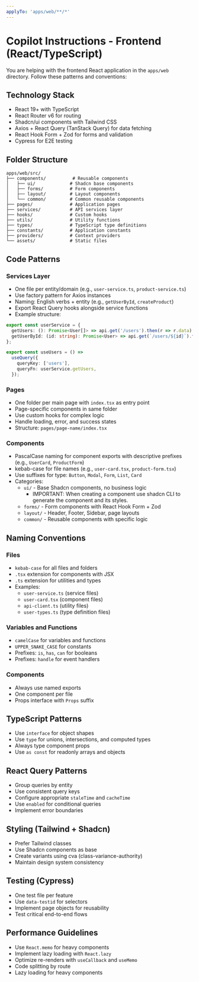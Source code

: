 ```yaml
---
applyTo: 'apps/web/**/*'
---
```


# Copilot Instructions - Frontend (React/TypeScript)

You are helping with the frontend React application in the `apps/web` directory. Follow these patterns and conventions:

## Technology Stack

- React 19+ with TypeScript
- React Router v6 for routing
- Shadcn/ui components with Tailwind CSS
- Axios + React Query (TanStack Query) for data fetching
- React Hook Form + Zod for forms and validation
- Cypress for E2E testing

## Folder Structure

```
apps/web/src/
├── components/          # Reusable components
│   ├── ui/             # Shadcn base components
│   ├── forms/          # Form components
│   ├── layout/         # Layout components
│   └── common/         # Common reusable components
├── pages/              # Application pages
├── services/           # API services layer
├── hooks/              # Custom hooks
├── utils/              # Utility functions
├── types/              # TypeScript type definitions
├── constants/          # Application constants
├── providers/          # Context providers
└── assets/             # Static files
```

## Code Patterns

### Services Layer

- One file per entity/domain (e.g., `user-service.ts`, `product-service.ts`)
- Use factory pattern for Axios instances
- Naming: English verbs + entity (e.g., `getUserById`, `createProduct`)
- Export React Query hooks alongside service functions
- Example structure:

```typescript
export const userService = {
  getUsers: (): Promise<User[]> => api.get('/users').then(r => r.data),
  getUserById: (id: string): Promise<User> => api.get(`/users/${id}`).then(r => r.data),
};

export const useUsers = () =>
  useQuery({
    queryKey: ['users'],
    queryFn: userService.getUsers,
  });
```

### Pages

- One folder per main page with `index.tsx` as entry point
- Page-specific components in same folder
- Use custom hooks for complex logic
- Handle loading, error, and success states
- Structure: `pages/page-name/index.tsx`

### Components

- PascalCase naming for component exports with descriptive prefixes (e.g., `UserCard`, `ProductForm`)
- kebab-case for file names (e.g., `user-card.tsx`, `product-form.tsx`)
- Use suffixes for type: `Button`, `Modal`, `Form`, `List`, `Card`
- Categories:
  - `ui/` - Base Shadcn components, no business logic
    - IMPORTANT: When creating a component use shadcn CLI to generate the component and its styles.
  - `forms/` - Form components with React Hook Form + Zod
  - `layout/` - Header, Footer, Sidebar, page layouts
  - `common/` - Reusable components with specific logic

## Naming Conventions

### Files

- `kebab-case` for all files and folders
- `.tsx` extension for components with JSX
- `.ts` extension for utilities and types
- Examples:
  - `user-service.ts` (service files)
  - `user-card.tsx` (component files)
  - `api-client.ts` (utility files)
  - `user-types.ts` (type definition files)

### Variables and Functions

- `camelCase` for variables and functions
- `UPPER_SNAKE_CASE` for constants
- Prefixes: `is`, `has`, `can` for booleans
- Prefixes: `handle` for event handlers

### Components

- Always use named exports
- One component per file
- Props interface with `Props` suffix

## TypeScript Patterns

- Use `interface` for object shapes
- Use `type` for unions, intersections, and computed types
- Always type component props
- Use `as const` for readonly arrays and objects

## React Query Patterns

- Group queries by entity
- Use consistent query keys
- Configure appropriate `staleTime` and `cacheTime`
- Use `enabled` for conditional queries
- Implement error boundaries

## Styling (Tailwind + Shadcn)

- Prefer Tailwind classes
- Use Shadcn components as base
- Create variants using cva (class-variance-authority)
- Maintain design system consistency

## Testing (Cypress)

- One test file per feature
- Use `data-testid` for selectors
- Implement page objects for reusability
- Test critical end-to-end flows

## Performance Guidelines

- Use `React.memo` for heavy components
- Implement lazy loading with `React.lazy`
- Optimize re-renders with `useCallback` and `useMemo`
- Code splitting by route
- Lazy loading for heavy components
